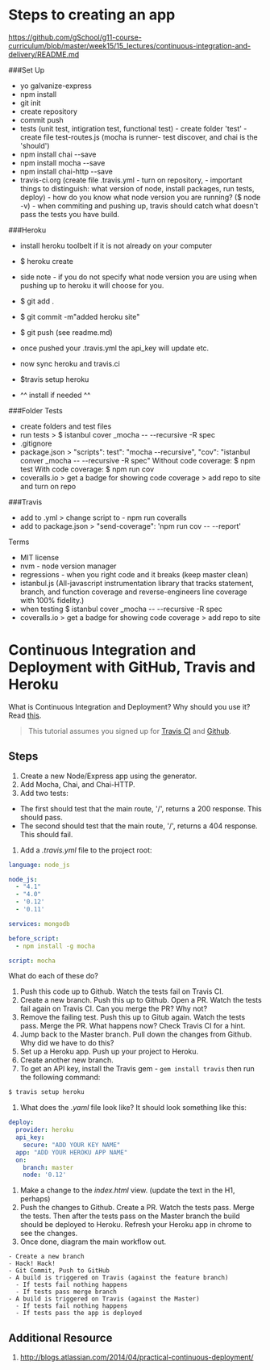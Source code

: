 # Steps to creating an app

https://github.com/gSchool/g11-course-curriculum/blob/master/week15/15_lectures/continuous-integration-and-delivery/README.md

###Set Up
* yo galvanize-express
* npm install
* git init
* create repository
* commit push
* tests (unit test, intigration test, functional test) - create folder 'test' - create file test-routes.js (mocha is runner- test discover, and chai is the 'should')
* npm install chai --save
* npm install mocha --save
* npm install chai-http --save
* travis-ci.org (create file .travis.yml - turn on repository, - important things to distinguish: what version of node, install packages, run tests, deploy) - how do you know what node version you are running? ($ node -v) - when commiting and pushing up, travis should catch what doesn't pass the tests you have build.

###Heroku
* install heroku toolbelt if it is not already on your computer
* $ heroku create <new name>
* side note - if you do not specify what node version you are using when pushing up to heroku it will choose for you.
* $ git add .
* $ git commit -m"added heroku site"
* $ git push (see readme.md)
* once pushed your .travis.yml the api_key will update etc.

* now sync heroku and travis.ci
* $travis setup heroku
* ^^ install if needed ^^

###Folder Tests
* create folders and test files
* run tests > $ istanbul cover _mocha -- --recursive -R spec
* .gitignore
* package.json >
"scripts": test": "mocha --recursive",
"cov": "istanbul conver _mocha -- --recursive -R spec"
Without code coverage:
$ npm test <this now works shorter syntax>
With code coverage:
$ npm run cov
* coveralls.io > get a badge for showing code coverage > add repo to site and turn on repo

###Travis
* add to .yml > change script to - npm run coveralls
* add to package.json >
"send-coverage": 'npm run cov -- --report'



Terms
* MIT license
* nvm - node version manager
* regressions - when you right code and it breaks (keep master clean)
* istanbul.js (All-javascript instrumentation library that tracks statement, branch, and function coverage and reverse-engineers line coverage with 100% fidelity.)
* when testing $ istanbul cover _mocha -- --recursive -R spec
* coveralls.io > get a badge for showing code coverage > add repo to site




# Continuous Integration and Deployment with GitHub, Travis and Heroku

What is Continuous Integration and Deployment? Why should you use it? Read [this](https://css-tricks.com/continuous-integration-continuous-deployment/).

> This tutorial assumes you signed up for [Travis CI](https://travis-ci.org/) and [Github](https://github.com).

## Steps

1. Create a new Node/Express app using the generator.
1. Add Mocha, Chai, and Chai-HTTP.
1. Add two tests:
  - The first should test that the main route, '/', returns a 200 response. This should pass.
  - The second should test that the main route, '/', returns a 404 response. This should fail.
1. Add a *.travis.yml* file to the project root:

  ```yaml
  language: node_js

  node_js:
    - "4.1"
    - "4.0"
    - '0.12'
    - '0.11'

  services: mongodb

  before_script:
    - npm install -g mocha

  script: mocha
  ```

  What do each of these do?

1. Push this code up to Github. Watch the tests fail on Travis CI.
1. Create a new branch. Push this up to Github. Open a PR. Watch the tests fail again on Travis CI. Can you merge the PR? Why not?
1. Remove the failing test. Push this up to Gitub again. Watch the tests pass. Merge the PR. What happens now? Check Travis CI for a hint.
1. Jump back to the Master branch. Pull down the changes from Github. Why did we have to do this?
1. Set up a Heroku app. Push up your project to Heroku.
1. Create another new branch.
1. To get an API key, install the Travis gem - `gem install travis` then run the following command:

  ```sh
  $ travis setup heroku
  ```

1. What does the *.yaml* file look like? It should look something like this:

  ```yaml
  deploy:
    provider: heroku
    api_key:
      secure: "ADD YOUR KEY NAME"
    app: "ADD YOUR HEROKU APP NAME"
    on:
      branch: master
      node: '0.12'
  ```

1. Make a change to the *index.html* view. (update the text in the H1, perhaps)
1. Push the changes to Github. Create a PR. Watch the tests pass. Merge the tests. Then after the tests pass on the Master branch the build should be deployed to Heroku. Refresh your Heroku app in chrome to see the changes.
1. Once done, diagram the main workflow out.

  ```
  - Create a new branch
  - Hack! Hack!
  - Git Commit, Push to GitHub
  - A build is triggered on Travis (against the feature branch)
    - If tests fail nothing happens
    - If tests pass merge branch
  - A build is triggered on Travis (against the Master)
    - If tests fail nothing happens
    - If tests pass the app is deployed
  ```

## Additional Resource

1. http://blogs.atlassian.com/2014/04/practical-continuous-deployment/

